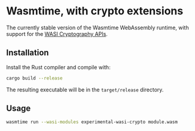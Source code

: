 # Wasmtime, with crypto extensions

The currently stable version of the Wasmtime WebAssembly runtime,
with support for the
[WASI Cryptography APIs](https://github.com/WebAssembly/wasi-crypto).

## Installation

Install the Rust compiler and compile with:

```sh
cargo build --release
```

The resulting executable will be in the `target/release` directory.

## Usage

```sh
wasmtime run --wasi-modules experimental-wasi-crypto module.wasm
```
